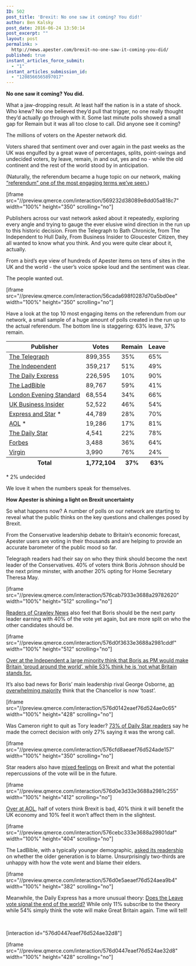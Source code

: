 ```yaml
---
ID: 502
post_title: 'Brexit: No one saw it coming? You did!'
author: Ben Kalsky
post_date: 2016-06-24 13:50:14
post_excerpt: ""
layout: post
permalink: >
  http://news.apester.com/brexit-no-one-saw-it-coming-you-did/
published: true
instant_articles_force_submit:
  - "1"
instant_articles_submission_id:
  - "1208566565897017"
---
```

<strong>No one saw it coming? You did.</strong>

What a jaw-dropping result. At least half the nation is in a state of shock. Who knew? No one believed they’d pull that trigger, no one really thought they’d actually go through with it. Some last minute polls showed a small gap for Remain but it was all too close to call. Did anyone see it coming?
<div id="5886305e8ab36a3115d0b5fe" class="apester-media"><script async src="//static.apester.com/js/embed/v2.0/apester-javascript-embed.min.js"></script></div>
The millions of voters on the Apester network did.

<div id="588f6415c944c7013e509921" class="apester-media"><script async src="//static.apester.com/js/embed/v2.0/apester-javascript-embed.min.js"></script></div>

Voters shared that sentiment over and over again in the past weeks as the UK was engulfed by a great wave of percentages, splits, point-swings and undecided voters, by leave, remain, in and out, yes and no - while the old continent and the rest of the world stood by in anticipation.

<interaction id="588f6415c944c7013e509921"></interaction>

(Naturally, the referendum became a huge topic on our network, making <a href="http://news.apester.com/brexit-if-you-ask-it-they-will-come-and-engage/" target="_blank">“referendum” one of the most engaging terms we’ve seen.</a>)

[iframe src="//preview.qmerce.com/interaction/569232d38089e8dd05a818c7" width="100%" height="350" scrolling="no"]

Publishers across our vast network asked about it repeatedly, exploring every angle and trying to gauge the ever elusive wind direction in the run up to this historic decision. From the Telegraph to Bath Chronicle, from The Independent to Hull Daily, From Business Insider to Gloucester Citizen, they all wanted to know what you think. And you were quite clear about it, actually.

From a bird’s eye view of hundreds of Apester items on tens of sites in the UK and the world - the user’s voice spoke loud and the sentiment was clear.

The people wanted out.

[iframe src="//preview.qmerce.com/interaction/56cada698f0287d70a5bd0ee" width="100%" height="350" scrolling="no"]

Have a look at the top 10 most engaging items on the referendum from our network, a small sample of a huge amount of polls created in the run up to the actual referendum. The bottom line is staggering: 63% leave, 37% remain.
<div class="table-responsive">
<table class="table table-bordered table-hover">
<thead>
<tr class="active">
<th>Publisher</th>
<th>Votes</th>
<th>Remain</th>
<th>Leave</th>
</tr>
</thead>
<tbody>
<tr>
<td><a href="http://www.telegraph.co.uk/news/newstopics/eureferendum/12206760/The-pro-EU-minister-trying-to-impress-the-young...-by-talking-about-the-Twitters.html" target="_blank">The Telegraph</a></td>
<td>899,355</td>
<td>35%</td>
<td>65%</td>
</tr>
<tr>
<td><a href="http://www.independent.co.uk/news/uk/politics/eu-referendum-poll-brexit-leave-campaign-10-point-lead-remain-boris-johnson-nigel-farage-david-a7075131.html" target="_blank">The Independent</a></td>
<td>359,217</td>
<td>51%</td>
<td>49%</td>
</tr>
<tr>
<td><a href="http://www.express.co.uk/news/politics/674984/Fury-John-Major-absurd-claim-Brexit-camp-misleading-voters" target="_blank">The Daily Express</a></td>
<td>226,595</td>
<td>10%</td>
<td>90%</td>
</tr>
<tr>
<td><a href="http://beta.theladbible.com/more/politics-heres-how-british-celebrities-are-voting-20160622" target="_blank">The LadBible</a></td>
<td>89,767</td>
<td>59%</td>
<td>41%</td>
</tr>
<tr>
<td><a href="http://www.standard.co.uk/news/politics/almost-half-of-londons-tory-mps-back-boris-call-for-brexit-a3186926.html" target="_blank">London Evening Standard</a></td>
<td>68,554</td>
<td>34%</td>
<td>66%</td>
</tr>
<tr>
<td><a href="http://uk.businessinsider.com/green-eu-referendum-not-legally-binding-brexit-2016-6" target="_blank">UK Business Insider</a></td>
<td>52,522</td>
<td>46%</td>
<td>54%</td>
</tr>
<tr>
<td><a href="http://www.expressandstar.com/news/politics/2016/06/08/latest-eu-referendum-poll-of-polls-remain-edges-brexit-as-government-extends-registration-deadline/" target="_blank">Express and Star</a> *</td>
<td>44,789</td>
<td>28%</td>
<td>70%</td>
</tr>
<tr>
<td><a href="http://www.aol.co.uk/news/2016/05/19/how-do-you-intend-to-vote-on-june-23/" target="_blank">AOL</a> *</td>
<td>19,286</td>
<td>17%</td>
<td>81%</td>
</tr>
<tr>
<td><a href="//www.dailystar.co.uk/news/latest-news/524017/Nigel-Farage-Jo-Cox-vote-leave-Brexit-Eu-migrant-poster-breaking-point" target="_blank">The Daily Star</a></td>
<td>4,541</td>
<td>22%</td>
<td>78%</td>
</tr>
<tr>
<td><a href="http://www.forbes.com/sites/katiesola/2016/06/22/brexit-poll-shows-80-of-americans-think-britain-should-leave-eu/#4cb2dda662b6" target="_blank">Forbes</a></td>
<td>3,488</td>
<td>36%</td>
<td>64%</td>
</tr>
<tr>
<td><a href="https://www.virgin.com/richard-branson/why-uk-should-remain-eu" target="_blank">Virgin</a></td>
<td>3,990</td>
<td>76%</td>
<td>24%</td>
</tr>
</tbody>
<tfoot>
<tr class="active">
<th>Total</th>
<th>1,772,104</th>
<th>37%</th>
<th>63%</th>
</tr>
</tfoot>
</table>
</div>
<p class="table-caption">* 2% undecided</p>
We love it when the numbers speak for themselves.

<strong>How Apester is shining a light on Brexit uncertainty</strong>

So what happens now? A number of polls on our network are starting to reveal what the public thinks on the key questions and challenges posed by Brexit.

From the Conservative leadership debate to Britain’s economic forecast, Apester users are voting in their thousands and are helping to provide an accurate barometer of the public mood so far.

Telegraph readers had their say on who they think should become the next leader of the Conservatives. 40% of voters think Boris Johnson should be the next prime minster, with another 20% opting for Home Secretary Theresa May.

[iframe src="//preview.qmerce.com/interaction/576cab7933e3688a29782620" width="100%" height="512" scrolling="no"]

<a href="http://www.crawleynews.co.uk/who-is-favourite-to-be-the-next-prime-minister/story-29439655-detail/story.html" target="_blank">Readers of Crawley News</a> also feel that Boris should be the next party leader earning with 40% of the vote yet again, but are more split on who the other candidates should be.

[iframe src="//preview.qmerce.com/interaction/576d0f3633e3688a2981cddf" width="100%" height="512" scrolling="no"]

<a href="http://www.independent.co.uk/news/uk/politics/brexit-boris-johnson-speech-in-full-eu-referendum-who-will-be-next-prime-minister-uk-a7100566.html" target="_blank">Over at the Independent a large minority think that Boris as PM would make Britain ‘proud around the world’, while 53% think he is ‘not what Britain stands for.</a>

It’s also bad news for Boris’ main leadership rival George Osborne, <a href="http://www.telegraph.co.uk/news/2016/06/24/so-long-george-osborne-the-so-called-master-strategist/" target="_blank">an overwhelming majority</a> think that the Chancellor is now ‘toast’.

[iframe src="//preview.qmerce.com/interaction/576d0142eaef76d524ae0c65" width="100%" height="428" scrolling="no"]

Was Cameron right to quit as Tory leader? <a href="http://www.dailystar.co.uk/news/latest-news/525273/Conspiracy-Brexit-vote-counter-rigging-EU-referendum-Britain-UK" target="_blank">73% of Daily Star readers</a> say he made the correct decision with only 27% saying it was the wrong call.

[iframe src="//preview.qmerce.com/interaction/576cfd8aeaef76d524ade157" width="100%" height="350" scrolling="no"]

Star readers also have <a href="http://www.dailystar.co.uk/news/latest-news/525276/EU-Brexit-leave-jean-claude-juncker-reaction-european-union-Britain-UK" target="_blank">mixed feelings</a> on Brexit and what the potential repercussions of the vote will be in the future.

[iframe src="//preview.qmerce.com/interaction/576d0e3d33e3688a2981c255" width="100%" height="412" scrolling="no"]

<a href="http://money.aol.co.uk/2016/06/24/results-are-in-britain-will-leave-the-eu-what-will-it-mean-fo/" target="_blank">Over at AOL</a>, half of voters think Brexit is bad, 40% think it will benefit the UK economy and 10% feel it won’t affect them in the slightest.

[iframe src="//preview.qmerce.com/interaction/576cebc333e3688a29801daf" width="100%" height="404" scrolling="no"]

The LadBible, with a typically younger demographic, <a href="http://www.theladbible.com/articles/this-chart-regarding-age-group-and-the-eu-referendum-is-really-pissing-people-off-240616" target="_blank">asked its readership</a> on whether the older generation is to blame. Unsurprisingly two-thirds are unhappy with how the vote went and blame their elders.

[iframe src="//preview.qmerce.com/interaction/576d0e5aeaef76d524aea9b4" width="100%" height="382" scrolling="no"]

Meanwhile, the Daily Express has a more unusual theory: <a href="http://www.express.co.uk/news/weird/683027/BEGINNING-OF-THE-END-Shock-claims-Brexit-vote-signals-start-of-THE-RAPTURE" target="_blank">Does the Leave vote signal the end of the world?</a> While only 11% subscribe to the theory while 54% simply think the vote will make Great Britain again. Time will tell!

&nbsp;

[interaction id="576d0447eaef76d524ae32d8"]

[iframe src="//preview.qmerce.com/interaction/576d0447eaef76d524ae32d8" width="100%" height="428" scrolling="no"]